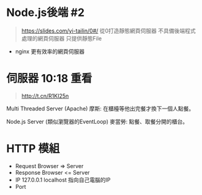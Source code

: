 # Node.js後端 #2
> https://slides.com/yi-tailin/0#/
從0打造靜態網頁伺服器
不具備後端程式處理的網頁伺服器
只提供靜態File

* nginx 更有效率的網頁伺服器

# 伺服器 10:18 重看
> http://t.cn/R1KI25n

Multi Threaded Server (Apache)
摩斯: 在櫃檯等他出完餐才換下一個人點餐。

Node.js Server (類似瀏覽器的EventLoop)
麥當勞: 點餐、取餐分開的櫃台。
# HTTP 模組
* Request
Browser => Server
* Response
Browser <= Server
* IP
127.0.0.1 localhost 指向自己電腦的IP
* Port